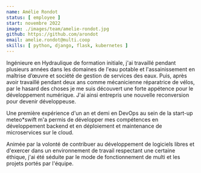 ```yaml
---
name: Amélie Rondot
status: [ employee ]
start: novembre 2022
image: ./images/team/amelie-rondot.jpg
github: https://github.com/arondot
email: amelie.rondot@multi.coop
skills: [ python, django, flask, kubernetes ]
---
```


Ingénieure en Hydraulique de formation initiale, j'ai travaillé pendant plusieurs années dans les domaines de l'eau potable et l'assainissement en maîtrise d’œuvre et société de gestion de services des eaux. Puis, après avoir travaillé pendant deux ans comme mécanicienne réparatrice de vélos, par le hasard des choses je me suis découvert une forte appétence pour le développement numérique. J'ai ainsi entrepris une nouvelle reconversion pour devenir développeuse.

Une première expérience d'un an et demi en DevOps au sein de la start-up meteo*swift m'a permis de développer mes compétences en développement backend et en déploiement et maintenance de microservices sur le cloud.

Animée par la volonté de contribuer au développement de logiciels libres et d'exercer dans un environnement de travail respectant une certaine éthique, j'ai été séduite par le mode de fonctionnement de multi et les projets portés par l'équipe.
